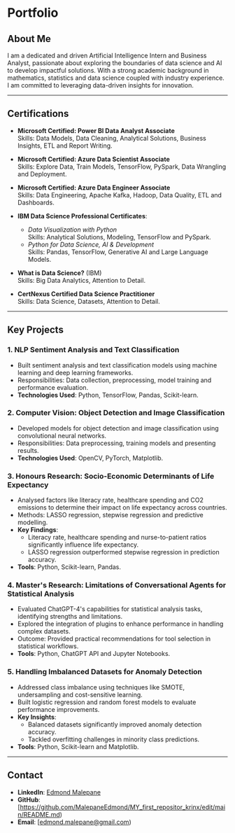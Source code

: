 # Portfolio

## About Me
I am a dedicated and driven Artificial Intelligence Intern and Business Analyst, passionate about exploring the boundaries of data science and AI to develop impactful solutions. With a strong academic background in mathematics, statistics and data science coupled with industry experience. I am committed to leveraging data-driven insights for innovation.

---

## Certifications
- **Microsoft Certified: Power BI Data Analyst Associate**  
  Skills: Data Models, Data Cleaning, Analytical Solutions, Business Insights, ETL and Report Writing.

- **Microsoft Certified: Azure Data Scientist Associate**  
  Skills: Explore Data, Train Models, TensorFlow, PySpark, Data Wrangling and Deployment.

- **Microsoft Certified: Azure Data Engineer Associate**  
  Skills: Data Engineering, Apache Kafka, Hadoop, Data Quality, ETL and Dashboards.

- **IBM Data Science Professional Certificates**:
  - *Data Visualization with Python*  
    Skills: Analytical Solutions, Modeling, TensorFlow and PySpark.
  - *Python for Data Science, AI & Development*  
    Skills: Pandas, TensorFlow, Generative AI and Large Language Models.

- **What is Data Science?** (IBM)  
  Skills: Big Data Analytics, Attention to Detail.

- **CertNexus Certified Data Science Practitioner**  
  Skills: Data Science, Datasets, Attention to Detail.

---

## Key Projects

### **1. NLP Sentiment Analysis and Text Classification**
- Built sentiment analysis and text classification models using machine learning and deep learning frameworks.
- Responsibilities: Data collection, preprocessing, model training and performance evaluation.
- **Technologies Used**: Python, TensorFlow, Pandas, Scikit-learn.

### **2. Computer Vision: Object Detection and Image Classification**
- Developed models for object detection and image classification using convolutional neural networks.
- Responsibilities: Data preprocessing, training models and presenting results.
- **Technologies Used**: OpenCV, PyTorch, Matplotlib.

### **3. Honours Research: Socio-Economic Determinants of Life Expectancy**
- Analysed factors like literacy rate, healthcare spending and CO2 emissions to determine their impact on life expectancy across countries.
- Methods: LASSO regression, stepwise regression and predictive modelling.
- **Key Findings**:
  - Literacy rate, healthcare spending and nurse-to-patient ratios significantly influence life expectancy.
  - LASSO regression outperformed stepwise regression in prediction accuracy.
- **Tools**: Python, Scikit-learn, Pandas.

### **4. Master's Research: Limitations of Conversational Agents for Statistical Analysis**
- Evaluated ChatGPT-4's capabilities for statistical analysis tasks, identifying strengths and limitations.
- Explored the integration of plugins to enhance performance in handling complex datasets.
- Outcome: Provided practical recommendations for tool selection in statistical workflows.
- **Tools**: Python, ChatGPT API and Jupyter Notebooks.

### **5. Handling Imbalanced Datasets for Anomaly Detection**
- Addressed class imbalance using techniques like SMOTE, undersampling and cost-sensitive learning.
- Built logistic regression and random forest models to evaluate performance improvements.
- **Key Insights**:
  - Balanced datasets significantly improved anomaly detection accuracy.
  - Tackled overfitting challenges in minority class predictions.
- **Tools**: Python, Scikit-learn and Matplotlib.

---

## Contact
- **LinkedIn**: [Edmond Malepane]([https://linkedin.com/in/yourprofile](https://www.linkedin.com/in/edmond-malepane-7a0894207/))  
- **GitHub**: [https://github.com/MalepaneEdmond/MY_first_repositor_krinx/edit/main/README.md)  
- **Email**: [edmond.malepane@gmail.com)
